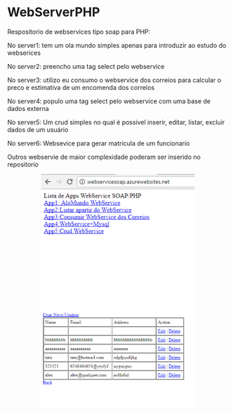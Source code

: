 # WebServerPHP

<p>Respositorio de webservices tipo soap para PHP:</p>

<p>No server1: tem um ola mundo simples apenas para introduzir ao estudo do webserices</p>
<p>No server2: preencho uma tag select pelo webservice</p>
<p>No server3: utilizo eu consumo o webservice dos correios para calcular o preco e estimativa de um encomenda dos correios</p>
<p>No server4: populo uma tag select pelo webservice com uma base de dados externa</p>
<p>No server5: Um crud simples no qual é possivel inserir, editar, listar, excluir dados de um usuário</p>
<p>No server6: Websevice para gerar matricula de um funcionario</p>

Outros webservie de maior complexidade poderam ser inserido no repositorio

<p align="center">
  <img src="soapPHP.png" width="350"/>
  <img src="soapPHP2.png" width="350"/>
</p>
